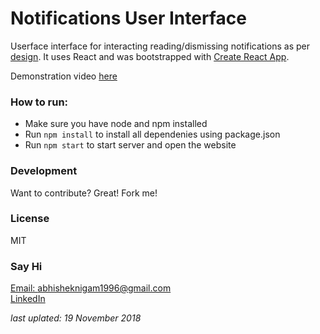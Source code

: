 # Notifications User Interface

Userface interface for interacting reading/dismissing notifications as per [design](https://dribbble.com/shots/1463784-Notifications-Dropdown). It uses React and was bootstrapped with [Create React App](https://github.com/facebook/create-react-app).

Demonstration video [here](https://youtu.be/9N6GsXwXWho)

### How to run:
  - Make sure you have node and npm installed <br>
  - Run `npm install` to install all dependenies using package.json <br>
  - Run `npm start` to start server and open the website <br>

### Development
Want to contribute? Great! Fork me!

### License
MIT

### Say Hi
[Email: abhisheknigam1996@gmail.com](mailto://abhisheknigam1996@gmail.com)<br>
[LinkedIn](https://www.linkedin.com/in/abhishek-nigam25)

*last uplated: 19 November 2018*
